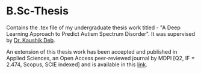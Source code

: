 # B.Sc-Thesis

Contains the .tex file of my undergraduate thesis work titled - "A Deep Learning Approach to Predict Autism Spectrum Disorder". It was supervised by [Dr. Kaushik Deb](https://www.researchgate.net/profile/Kaushik-Deb-3).

An extension of this thesis work has been accepted and published in Applied Sciences, an Open Access peer-reviewed journal by MDPI [Q2, IF = 2.474, Scopus, SCIE indexed] and is available in this [link](https://www.mdpi.com/2076-3417/11/8/3636).

